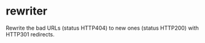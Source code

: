 # rewriter
Rewrite the bad URLs (status HTTP404) to new ones (status HTTP200) with HTTP301 redirects.
